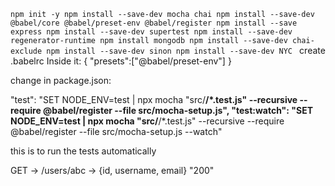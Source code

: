 `npm init -y
npm install --save-dev mocha chai
npm install --save-dev @babel/core @babel/preset-env @babel/register
npm install --save express
npm install --save-dev supertest
npm install --save-dev regenerator-runtime
npm install mongodb
npm install --save-dev chai-exclude
npm install --save-dev sinon
npm install --save-dev NYC
`
create .babelrc
Inside it:
{
    "presets":["@babel/preset-env"]
}

change in package.json:

"test": "SET NODE_ENV=test |  npx mocha \"src/**/*.test.js\" --recursive --require @babel/register --file src/mocha-setup.js",
"test:watch": "SET NODE_ENV=test |  npx mocha \"src/**/*.test.js\" --recursive --require @babel/register --file src/mocha-setup.js --watch"
  

this is to run the tests automatically


GET -> /users/abc -> {id, username, email} "200" 